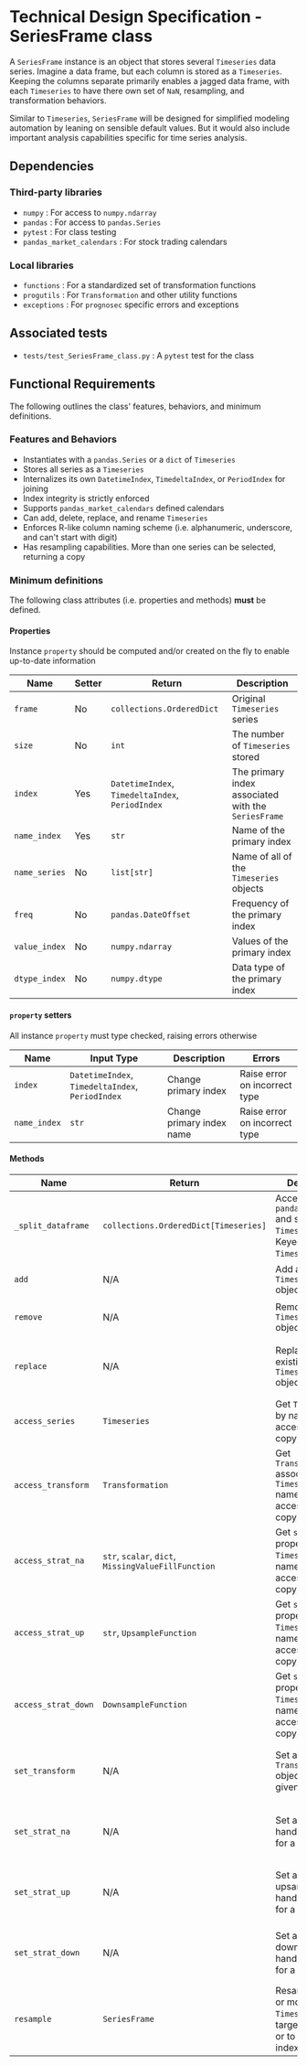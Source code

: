 # Technical Design Specification - SeriesFrame class

A `SeriesFrame` instance is an object that stores several `Timeseries` data series. Imagine a
data frame, but each column is stored as a `Timeseries`. Keeping the columns separate primarily
enables a jagged data frame, with each `Timeseries` to have there own set of `NaN`, resampling, and
transformation behaviors.

Similar to `Timeseries`, `SeriesFrame` will be designed for simplified modeling automation by
leaning on sensible default values. But it would also include important analysis capabilities
specific for time series analysis.

## Dependencies

### Third-party libraries
  * `numpy` : For access to `numpy.ndarray`
  * `pandas` : For access to `pandas.Series`
  * `pytest` : For class testing
  * `pandas_market_calendars` : For stock trading calendars

### Local libraries
  * `functions`  : For a standardized set of transformation functions
  * `progutils`  : For `Transformation` and other utility functions
  * `exceptions` : For `prognosec` specific errors and exceptions

## Associated tests
  * `tests/test_SeriesFrame_class.py` : A `pytest` test for the class

## Functional Requirements
The following outlines the class' features, behaviors, and minimum definitions.

### Features and Behaviors
  * Instantiates with a `pandas.Series` or a `dict` of `Timeseries`
  * Stores all series as a `Timeseries`
  * Internalizes its own `DatetimeIndex`, `TimedeltaIndex`, or `PeriodIndex` for joining
  * Index integrity is strictly enforced
  * Supports `pandas_market_calendars` defined calendars
  * Can add, delete, replace, and rename `Timeseries`
  * Enforces R-like column naming scheme (i.e. alphanumeric, underscore, and can't start with digit)
  * Has resampling capabilities. More than one series can be selected, returning a copy

### Minimum definitions
The following class attributes (i.e. properties and methods) **must** be defined.

#### Properties
Instance `property` should be computed and/or created on the fly to enable up-to-date information
    
| Name            | Setter  | Return                                            | Description                                           |
|---------------  |-------- |-------------------------------------------------- |-----------------------------------------------------  |
| `frame`         | No      | `collections.OrderedDict`                         | Original `Timeseries` series                          |
| `size`          | No      | `int`                                             | The number of `Timeseries` stored                     |
| `index`         | Yes     | `DatetimeIndex`, `TimedeltaIndex`, `PeriodIndex`  | The primary index associated with the `SeriesFrame`   |
| `name_index`    | Yes     | `str`                                             | Name of the primary index                             |
| `name_series`   | No      | `list[str]`                                       | Name of all of the `Timeseries` objects               |
| `freq`          | No      | `pandas.DateOffset`                               | Frequency of the primary index                        |
| `value_index`   | No      | `numpy.ndarray`                                   | Values of the primary index                           |
| `dtype_index`   | No      | `numpy.dtype`                                     | Data type of the primary index                        |

#### `property` setters
All instance `property` must type checked, raising errors otherwise

| Name          | Input Type                                        | Description                 | Errors                          |
|-------------- |-------------------------------------------------- |---------------------------  |-------------------------------  |
| `index`       | `DatetimeIndex`, `TimedeltaIndex`, `PeriodIndex`  | Change primary index        | Raise error on incorrect type   |
| `name_index`  | `str`                                             | Change primary index name   | Raise error on incorrect type   |

#### Methods

| Name                  | Return                                                | Description                                                                               | Errors                            |
|---------------------  |-----------------------------------------------------  |------------------------------------------------------------------------------------------ |---------------------------------- |
| `_split_dataframe`    | `collections.OrderedDict[Timeseries]`                 | Accepts a `pandas.DataFrame` and splits it into `Timeseries`. Keyed on `Timeseries` name  | Unknown                           |
| `add`                 | N/A                                                   | Add a new `Timeseries` object                                                             | Error on wrong type               |
| `remove`              | N/A                                                   | Removes a `Timeseries` object by name                                                     | Error on missing key              |
| `replace`             | N/A                                                   | Replaces an existing `Timeseries` object by name                                          | Error on missing key, wrong type  |
| `access_series`       | `Timeseries`                                          | Get `Timeseries` by name, directly accessing it (no copy)                                 | Error on missing key              |
| `access_transform`    | `Transformation`                                      | Get `Transformation` associated by `Timeseries` name, directly accessing it (no copy)     | Error on missing key              |
| `access_strat_na`     | `str`, `scalar`, `dict`, `MissingValueFillFunction`   | Get `strat_na` property of `Timeseries` by name, directly accessing it (no copy)          | Error on missing key              |
| `access_strat_up`     | `str`, `UpsampleFunction`                             | Get `strat_up` property of `Timeseries` by name, directly accessing it (no copy)          | Error on missing key              |
| `access_strat_down`   | `DownsampleFunction`                                  | Get `strat_down` property of `Timeseries` by name, directly accessing it (no copy)        | Error on missing key              |
| `set_transform`       | N/A                                                   | Set a new `Transformation` object for a given series                                      | Error on missing key, wrong type  |
| `set_strat_na`        | N/A                                                   | Set a new `NaN` handling strategy for a given series                                      | Error on missing key, wrong type  |
| `set_strat_up`        | N/A                                                   | Set a new upsampling handling strategy for a given series                                 | Error on missing key, wrong type  |
| `set_strat_down`      | N/A                                                   | Set a new downsampling handling strategy for a given series                               | Error on missing key, wrong type  |
| `resample`            | `SeriesFrame`                                         | Resampling one or more `Timeseries` to a target frequency, or to primary index            | Various                           |